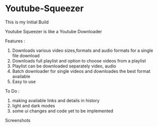 # Youtube-Squeezer

This is my Initial Build

Youtube Squeezer is like a Youtube Downloader

Features :

1. Downloads various video sizes,formats and audio formats for a single file download
2. Downloads full playlist and option to choose videos from a playlist
3. Playlist can be downloaded separately video, audio
4. Batch downloader for single videos and downloades the best format available
5. Easy to use

To Do :

1. making available links and details in history
2. light and dark modes
3. some ui changes and code yet to be implemented


Screenshots


